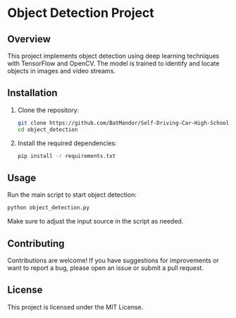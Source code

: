 # Object Detection Project

## Overview
This project implements object detection using deep learning techniques with TensorFlow and OpenCV. The model is trained to identify and locate objects in images and video streams.

## Installation
1. Clone the repository:
   ```bash
   git clone https://github.com/BatMandor/Self-Driving-Car-High-School-Project.git
   cd object_detection
   ```

2. Install the required dependencies:
   ```bash
   pip install -r requirements.txt
   ```

## Usage
Run the main script to start object detection:
```bash
python object_detection.py
```
Make sure to adjust the input source in the script as needed.

## Contributing
Contributions are welcome! If you have suggestions for improvements or want to report a bug, please open an issue or submit a pull request.

## License
This project is licensed under the MIT License.
